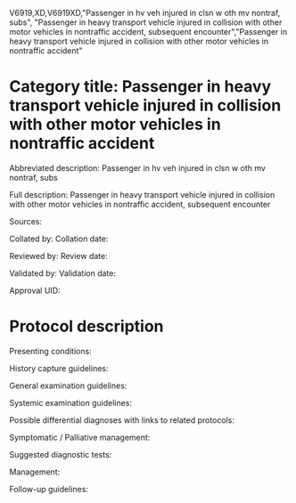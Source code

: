 V6919,XD,V6919XD,"Passenger in hv veh injured in clsn w oth mv nontraf, subs", "Passenger in heavy transport vehicle injured in collision with other motor vehicles in nontraffic accident, subsequent encounter","Passenger in heavy transport vehicle injured in collision with other motor vehicles in nontraffic accident"
# Category title: Passenger in heavy transport vehicle injured in collision with other motor vehicles in nontraffic accident

Abbreviated description: Passenger in hv veh injured in clsn w oth mv nontraf, subs

Full description: Passenger in heavy transport vehicle injured in collision with other motor vehicles in nontraffic accident, subsequent encounter

Sources:

Collated by:
Collation date:

Reviewed by:
Review date:

Validated by:
Validation date:

Approval UID:

# Protocol description

Presenting conditions:

History capture guidelines:

General examination guidelines:

Systemic examination guidelines:

Possible differential diagnoses with links to related protocols:

Symptomatic / Palliative management:

Suggested diagnostic tests:

Management:

Follow-up guidelines:
